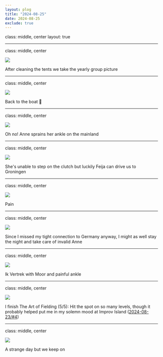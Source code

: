 ```yaml
---
layout: plog
title: "2024-08-25"
date: 2024-08-25
exclude: true
---
```


class: middle, center
layout: true

---

class: middle, center

<img class="plog-picture" src="{{ site.baseurl }}/img/plog/2024-08-25/01.jpg" />

After cleaning the tents we take the yearly group picture

---

class: middle, center

<img class="plog-picture" src="{{ site.baseurl }}/img/plog/2024-08-25/02.jpg" />

Back to the boat 🚢

---

class: middle, center

<img class="plog-picture" src="{{ site.baseurl }}/img/plog/2024-08-25/03.jpg" />

Oh no! Anne sprains her ankle on the mainland

---

class: middle, center

<img class="plog-picture" src="{{ site.baseurl }}/img/plog/2024-08-25/04.jpg" />

She's unable to step on the clutch but luckily Feija can drive us to Groningen

---

class: middle, center

<img class="plog-picture" src="{{ site.baseurl }}/img/plog/2024-08-25/05.gif" />

Pain

---

class: middle, center

<img class="plog-picture" src="{{ site.baseurl }}/img/plog/2024-08-25/06.jpg" />

Since I missed my tight connection to Germany anyway, I might as well stay the night and take care of invalid Anne

---

class: middle, center

<img class="plog-picture" src="{{ site.baseurl }}/img/plog/2024-08-25/07.jpg" />

Ik Vertrek with Moor and painful ankle

---

class: middle, center

<img class="plog-picture" src="{{ site.baseurl }}/img/plog/2024-08-25/08.jpg" />

I finish The Art of Fielding (5/5): Hit the spot on so many levels, though it probably helped put me in my solemn mood at Improv Island ([2024-08-23/#4](https://tjkreutz.github.io/plog/2024-08-23/#4))

---

class: middle, center

<img class="plog-picture" src="{{ site.baseurl }}/img/plog/2024-08-25/09.jpg" />

A strange day but we keep on

